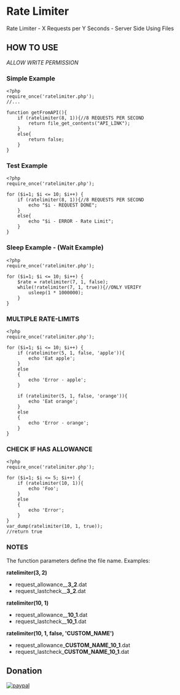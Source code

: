 # Rate Limiter
Rate Limiter - X Requests per Y Seconds - Server Side
Using Files

## HOW TO USE
*ALLOW WRITE PERMISSION*

### Simple Example
```
<?php
require_once('ratelimiter.php');
//...

function getFromAPI(){
	if (ratelimiter(8, 1)){//8 REQUESTS PER SECOND
		return file_get_contents("API_LINK");
	}
	else{
		return false;
	}
}
```

### Test Example
```
<?php
require_once('ratelimiter.php');

for ($i=1; $i <= 10; $i++) { 
	if (ratelimiter(8, 1)){//8 REQUESTS PER SECOND
		echo "$i - REQUEST DONE";
	}
	else{
		echo "$i - ERROR - Rate Limit";
	}	
}
```


### Sleep Example - (Wait Example)
```
<?php
require_once('ratelimiter.php');

for ($i=1; $i <= 10; $i++) { 
	$rate = ratelimiter(7, 1, false);
	while(!ratelimiter(7, 1, true)){//ONLY VERIFY
		usleep(1 * 1000000);
	}
}
```

### MULTIPLE RATE-LIMITS
```
<?php
require_once('ratelimiter.php');

for ($i=1; $i <= 10; $i++) {
	if (ratelimiter(5, 1, false, 'apple')){
		echo 'Eat apple';
	}
	else
	{
		echo 'Error - apple';
	}

	if (ratelimiter(5, 1, false, 'orange')){
		echo 'Eat orange';
	}
	else
	{
		echo 'Error - orange';
	}
}
```


### CHECK IF HAS ALLOWANCE
```
<?php
require_once('ratelimiter.php');

for ($i=1; $i <= 5; $i++) {
	if (ratelimiter(10, 1)){
		echo 'Foo';
	}
	else
	{
		echo 'Error';
	}
}
var_dump(ratelimiter(10, 1, true));
//return true
```

### NOTES
The function parameters define the file name. Examples:

**ratelimiter(3, 2)**
- request_allowance__**3_2**.dat
- request_lastcheck__**3_2**.dat

**ratelimiter(10, 1)**
- request_allowance__**10_1**.dat
- request_lastcheck__**10_1**.dat

**ratelimiter(10, 1, false, 'CUSTOM_NAME')**
- request_allowance_**CUSTOM_NAME_10_1**.dat
- request_lastcheck_**CUSTOM_NAME_10_1**.dat



## Donation
[![paypal](https://www.paypalobjects.com/en_US/i/btn/btn_donateCC_LG.gif)](https://www.paypal.com/cgi-bin/webscr?cmd=_s-xclick&hosted_button_id=3LFNY252324HC&source=url)
